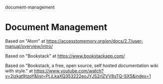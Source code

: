 document-management
# Document Management

Based on "Atom" at https://accesstomemory.org/en/docs/2.7/user-manual/overview/intro/

Based on "Bookstack" at https://www.bookstackapp.com/

Based on "Bookstack, a free, open source, self hosted documentation wiki with style." at https://www.youtube.com/watch?v=2izkat9tzoY&list=PLjLkaXQ353222eoJYJS2rIZVV8sTQ-SXS&index=1
